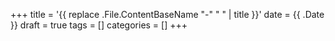 +++
title = '{{ replace .File.ContentBaseName "-" " " | title }}'
date = {{ .Date }}
draft = true
tags = []
categories = []
+++
